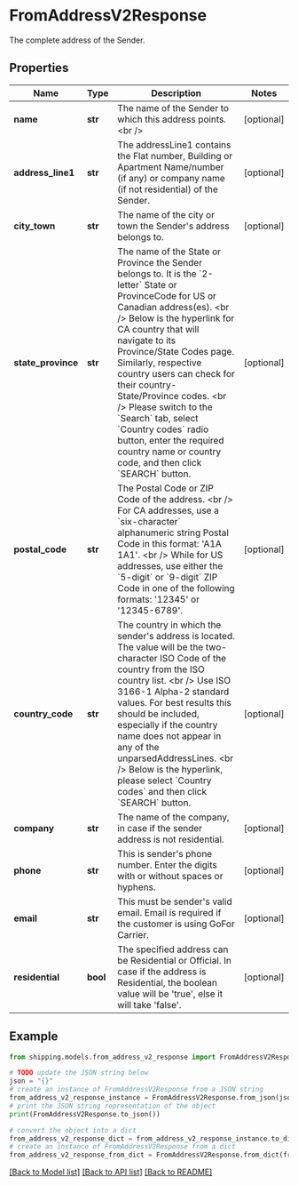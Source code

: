 # FromAddressV2Response

The complete address of the Sender.

## Properties

Name | Type | Description | Notes
------------ | ------------- | ------------- | -------------
**name** | **str** | The name of the Sender to which this address points.&lt;br /&gt; | [optional] 
**address_line1** | **str** | The addressLine1 contains the Flat number, Building or Apartment Name/number (if any) or company name (if not residential) of the Sender.  | [optional] 
**city_town** | **str** | The name of the city or town the Sender&#39;s address belongs to.  | [optional] 
**state_province** | **str** | The name of the State or Province the Sender belongs to. It is the &#x60;2-letter&#x60; State or ProvinceCode for US or Canadian address(es). &lt;br /&gt; Below is the hyperlink for CA country that will navigate to its Province/State Codes page. Similarly, respective country users can check for their country- State/Province codes. &lt;br /&gt; Please switch to the &#x60;Search&#x60; tab, select &#x60;Country codes&#x60; radio button, enter the required country name or country code, and then click &#x60;SEARCH&#x60; button.  | [optional] 
**postal_code** | **str** | The Postal Code or ZIP Code of the address. &lt;br /&gt; For CA addresses, use a &#x60;six-character&#x60; alphanumeric string Postal Code in this format: &#39;A1A 1A1&#39;. &lt;br /&gt; While for US addresses, use either the &#x60;5-digit&#x60; or &#x60;9-digit&#x60; ZIP Code in one of the following formats: &#39;12345&#39; or &#39;12345-6789&#39;.  | [optional] 
**country_code** | **str** | The country in which the sender&#39;s address is located. The value will be the two-character ISO Code of the country from the ISO country list. &lt;br /&gt; Use ISO 3166-1 Alpha-2 standard values. For best results this should be included, especially if the country name does not appear in any of the unparsedAddressLines. &lt;br /&gt; Below is the hyperlink, please select &#x60;Country codes&#x60; and then click &#x60;SEARCH&#x60; button.  | [optional] 
**company** | **str** | The name of the company, in case if the sender address is not residential.  | [optional] 
**phone** | **str** | This is sender&#39;s phone number. Enter the digits with or without spaces or hyphens.  | [optional] 
**email** | **str** | This must be sender&#39;s valid email. Email is required if the customer is using GoFor Carrier.   | [optional] 
**residential** | **bool** | The specified address can be Residential or Official. In case if the address is Residential, the boolean value will be &#39;true&#39;, else it will take &#39;false&#39;. | [optional] 

## Example

```python
from shipping.models.from_address_v2_response import FromAddressV2Response

# TODO update the JSON string below
json = "{}"
# create an instance of FromAddressV2Response from a JSON string
from_address_v2_response_instance = FromAddressV2Response.from_json(json)
# print the JSON string representation of the object
print(FromAddressV2Response.to_json())

# convert the object into a dict
from_address_v2_response_dict = from_address_v2_response_instance.to_dict()
# create an instance of FromAddressV2Response from a dict
from_address_v2_response_from_dict = FromAddressV2Response.from_dict(from_address_v2_response_dict)
```
[[Back to Model list]](../README.md#documentation-for-models) [[Back to API list]](../README.md#documentation-for-api-endpoints) [[Back to README]](../README.md)


